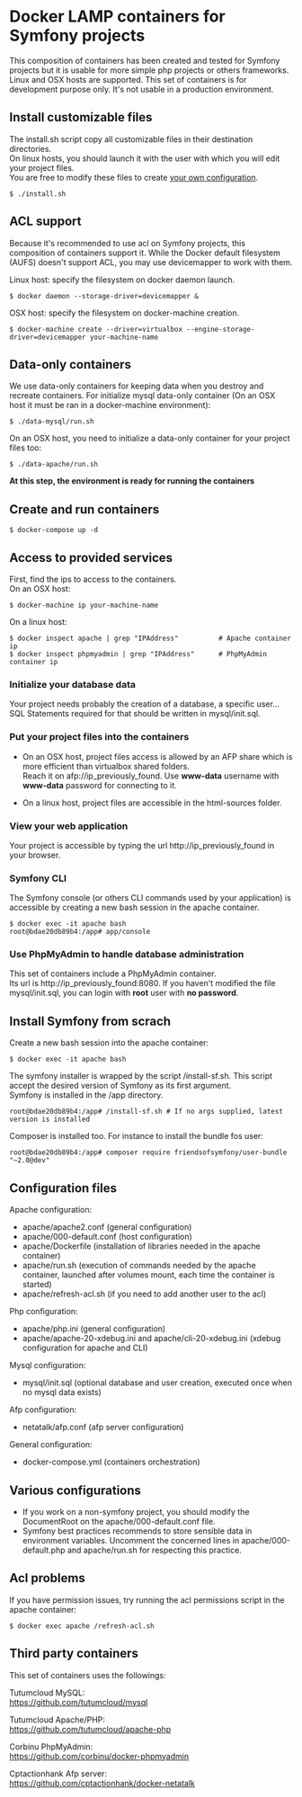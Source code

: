 # Docker LAMP containers for Symfony projects

This composition of containers has been created and tested for Symfony projects but it is usable for more simple php projects or others frameworks.  
Linux and OSX hosts are supported. This set of containers is for development purpose only. It's not usable in a production environment.

## Install customizable files
The install.sh script copy all customizable files in their destination directories.  
On linux hosts, you should launch it with the user with which you will edit your project files.  
You are free to modify these files to create [your own configuration](#config-files).

    $ ./install.sh

## ACL support
Because it's recommended to use acl on Symfony projects, this composition of containers support it.
While the Docker default filesystem (AUFS) doesn't support ACL, you may use devicemapper to work with them.

Linux host: specify the filesystem on docker daemon launch.

    $ docker daemon --storage-driver=devicemapper &

OSX host: specify the filesystem on docker-machine creation.

    $ docker-machine create --driver=virtualbox --engine-storage-driver=devicemapper your-machine-name

## Data-only containers
We use data-only containers for keeping data when you destroy and recreate containers.
For initialize mysql data-only container (On an OSX host it must be ran in a docker-machine environment):

    $ ./data-mysql/run.sh

On an OSX host, you need to initialize a data-only container for your project files too:

    $ ./data-apache/run.sh
    
**At this step, the environment is ready for running the containers**

## Create and run containers

    $ docker-compose up -d
    
## Access to provided services
First, find the ips to access to the containers.  
On an OSX host:
    
    $ docker-machine ip your-machine-name
    
On a linux host:

    $ docker inspect apache | grep "IPAddress"          # Apache container ip
    $ docker inspect phpmyadmin | grep "IPAddress"      # PhpMyAdmin container ip

### Initialize your database data
Your project needs probably the creation of a database, a specific user...  
SQL Statements required for that should be written in mysql/init.sql.

### Put your project files into the containers
* On an OSX host, project files access is allowed by an AFP share which is more efficient than virtualbox shared folders.  
Reach it on afp://ip_previously_found. Use **www-data** username with **www-data** password for connecting to it.

* On a linux host, project files are accessible in the html-sources folder.

### View your web application
Your project is accessible by typing the url http://ip_previously_found in your browser.

### Symfony CLI ###
The Symfony console (or others CLI commands used by your application) is accessible by creating a new bash session in the apache container.

    $ docker exec -it apache bash
    root@bdae20db89b4:/app# app/console
    
### Use PhpMyAdmin to handle database administration
This set of containers include a PhpMyAdmin container.  
Its url is http://ip_previously_found:8080.
If you haven't modified the file mysql/init.sql, you can login with **root** user with **no password**.

## Install Symfony from scrach ##
Create a new bash session into the apache container:

    $ docker exec -it apache bash

The symfony installer is wrapped by the script /install-sf.sh. This script accept the desired version of Symfony as its first argument.  
Symfony is installed in the /app directory.

    root@bdae20db89b4:/app# /install-sf.sh # If no args supplied, latest version is installed
    
Composer is installed too. For instance to install the bundle fos user:    

    root@bdae20db89b4:/app# composer require friendsofsymfony/user-bundle "~2.0@dev"
    
<a name="config-files"></a>
## Configuration files ##
Apache configuration:
* apache/apache2.conf (general configuration)
* apache/000-default.conf (host configuration)
* apache/Dockerfile (installation of libraries needed in the apache container)
* apache/run.sh (execution of commands needed by the apache container, launched after volumes mount, each time the container is started) 
* apache/refresh-acl.sh (if you need to add another user to the acl)

Php configuration:
* apache/php.ini (general configuration)
* apache/apache-20-xdebug.ini and apache/cli-20-xdebug.ini (xdebug configuration for apache and CLI)

Mysql configuration:
* mysql/init.sql (optional database and user creation, executed once when no mysql data exists)

Afp configuration:
* netatalk/afp.conf (afp server configuration)

General configuration:
* docker-compose.yml (containers orchestration)

## Various configurations
* If you work on a non-symfony project, you should modify the DocumentRoot on the apache/000-default.conf file.  
* Symfony best practices recommends to store sensible data in environment variables. Uncomment the concerned lines in apache/000-default.php and apache/run.sh for respecting this practice. 

## Acl problems ##
If you have permission issues, try running the acl permissions script in the apache container:

    $ docker exec apache /refresh-acl.sh

## Third party containers
This set of containers uses the followings:  
  
Tutumcloud MySQL:  
https://github.com/tutumcloud/mysql

Tutumcloud Apache/PHP:  
https://github.com/tutumcloud/apache-php

Corbinu PhpMyAdmin:  
https://github.com/corbinu/docker-phpmyadmin

Cptactionhank Afp server:  
https://github.com/cptactionhank/docker-netatalk

